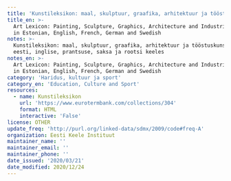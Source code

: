 ```yaml
---
title: 'Kunstileksikon: maal, skulptuur, graafika, arhitektuur ja tööstuskunstnik'
title_en: >-
  Art Lexicon: Painting, Sculpture, Graphics, Architecture and Industrial Artist
  in Estonian, English, French, German and Swedish
notes: >-
  Kunstileksikon: maal, skulptuur, graafika, arhitektuur ja tööstuskunstnik
  eesti, inglise, prantsuse, saksa ja rootsi keeles
notes_en: >-
  Art Lexicon: Painting, Sculpture, Graphics, Architecture and Industrial Artist
  in Estonian, English, French, German and Swedish
category: 'Haridus, kultuur ja sport'
category_en: 'Education, Culture and Sport'
resources:
  - name: Kunstileksikon
    url: 'https://www.eurotermbank.com/collections/304'
    format: HTML
    interactive: 'False'
license: OTHER
update_freq: 'http://purl.org/linked-data/sdmx/2009/code#freq-A'
organization: Eesti Keele Instituut
maintainer_name: ''
maintainer_email: ''
maintainer_phone: ''
date_issued: '2020/03/21'
date_modified: 2020/12/24
---
```


